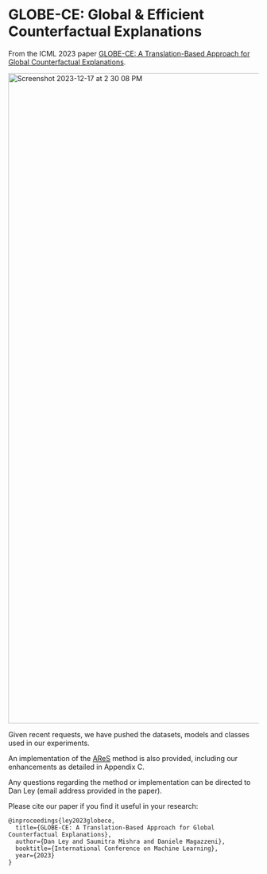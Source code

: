 # GLOBE-CE: Global & Efficient Counterfactual Explanations

From the ICML 2023 paper [GLOBE-CE: A Translation-Based Approach for Global Counterfactual Explanations](https://arxiv.org/abs/2305.17021).

<img width="1308" alt="Screenshot 2023-12-17 at 2 30 08 PM" src="https://github.com/danwley/GLOBE-CE/assets/35569862/e3b6dfc3-201d-4c3f-a7b1-d48ae227b288">

Given recent requests, we have pushed the datasets, models and classes used in our experiments.

An implementation of the [AReS](https://arxiv.org/abs/2009.07165) method is also provided, including our enhancements as detailed in Appendix C.

Any questions regarding the method or implementation can be directed to Dan Ley (email address provided in the paper).

Please cite our paper if you find it useful in your research:

```
@inproceedings{ley2023globece,
  title={GLOBE-CE: A Translation-Based Approach for Global Counterfactual Explanations},
  author={Dan Ley and Saumitra Mishra and Daniele Magazzeni},
  booktitle={International Conference on Machine Learning},
  year={2023}
}
```
